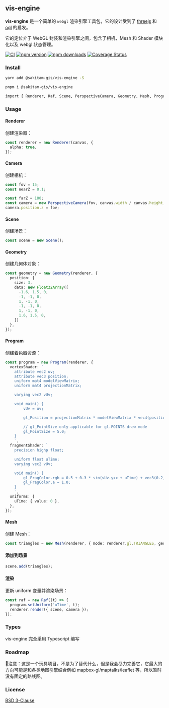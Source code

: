 ## vis-engine

**vis-engine** 是一个简单的 `webgl` 渲染引擎工具包，它的设计受到了 [threejs](https://threejs.org/) 和 [ogl](https://github.com/oframe/ogl) 的启发。

它的定位介于 WebGL 封装和渲染引擎之间，包含了相机，Mesh 和 Shader 模块化以及 webgl 状态管理。

[![CI](https://github.com/sakitam-gis/vis-engine/actions/workflows/ci.yml/badge.svg)](https://github.com/sakitam-gis/vis-engine/actions/workflows/ci.yml) [![npm version](https://badgen.net/npm/v/@sakitam-gis/vis-engine)](https://npm.im/@sakitam-gis/vis-engine) [![npm downloads](https://badgen.net/npm/dm/@sakitam-gis/vis-engine)](https://npm.im/@sakitam-gis/vis-engine) [![Coverage Status](https://coveralls.io/repos/github/sakitam-gis/vis-engine/badge.svg?branch=master)](https://coveralls.io/github/sakitam-gis/vis-engine?branch=master)

### Install

```bash
yarn add @sakitam-gis/vis-engine -S

pnpm i @sakitam-gis/vis-engine

import { Renderer, Raf, Scene, PerspectiveCamera, Geometry, Mesh, Program } from '@sakitam-gis/vis-engine';
```

### Usage

#### Renderer

创建渲染器：

```ts
const renderer = new Renderer(canvas, {
  alpha: true,
});
```

#### Camera

创建相机：

```ts
const fov = 15;
const nearZ = 0.1;

const farZ = 100;
const camera = new PerspectiveCamera(fov, canvas.width / canvas.height, nearZ, farZ);
camera.position.z = fov;
```

#### Scene

创建场景：

```ts
const scene = new Scene();
```

#### Geometry

创建几何体对象：

```ts
const geometry = new Geometry(renderer, {
  position: {
    size: 3,
    data: new Float32Array([
      -1.6, 1.5, 0,
      -1, -1, 0,
      1, -1, 0,
      -1, -1, 0,
      1, -1, 0,
      1.6, 1.5, 0,
    ])
  },
});
```

#### Program

创建着色器资源：

```ts
const program = new Program(renderer, {
  vertexShader: `
    attribute vec2 uv;
    attribute vec3 position;
    uniform mat4 modelViewMatrix;
    uniform mat4 projectionMatrix;

    varying vec2 vUv;

    void main() {
        vUv = uv;

        gl_Position = projectionMatrix * modelViewMatrix * vec4(position, 1.0);

        // gl_PointSize only applicable for gl.POINTS draw mode
        gl_PointSize = 5.0;
    }
    `,
  fragmentShader: `
    precision highp float;

    uniform float uTime;
    varying vec2 vUv;

    void main() {
        gl_FragColor.rgb = 0.5 + 0.3 * sin(vUv.yxx + uTime) + vec3(0.2, 0.0, 0.1);
        gl_FragColor.a = 1.0;
    }
    `,
  uniforms: {
    uTime: { value: 0 },
  },
});
```

#### Mesh

创建 Mesh：

```ts
const triangles = new Mesh(renderer, { mode: renderer.gl.TRIANGLES, geometry, program });
```

#### 添加到场景

```ts
scene.add(triangles);
```

#### 渲染

更新 uniform 变量并渲染场景：

```ts
const raf = new Raf((t) => {
  program.setUniform('uTime', t);
  renderer.render({ scene, camera });
});
```

### Types

vis-engine 完全采用 Typescript 编写

### Roadmap

📢注意：这是一个玩具项目，不是为了替代什么，但是我会尽力完善它，它最大的方向可能是和各类地图引擎结合例如 mapbox-gl/maptalks/leaflet 等，所以暂时没有固定的路线图。

### License

[BSD 3-Clause](https://github.com/sakitam-gis/vis-engine/LICENSE)
